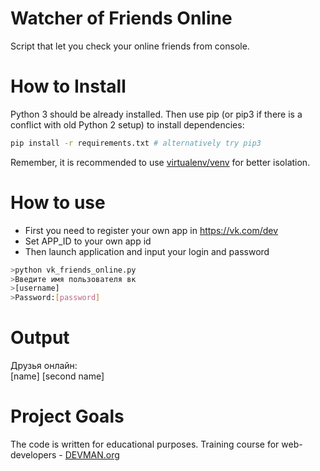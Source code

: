 # Watcher of Friends Online

Script that let you check your online friends from console.

# How to Install

Python 3 should be already installed. Then use pip (or pip3 if there is a conflict with old Python 2 setup) to install dependencies:

```bash
pip install -r requirements.txt # alternatively try pip3
```

Remember, it is recommended to use [virtualenv/venv](https://devman.org/encyclopedia/pip/pip_virtualenv/) for better isolation.
# How to use
* First you need to register your own app in https://vk.com/dev
* Set APP_ID to your own app id
* Then launch application and input your login and password
```bash
>python vk_friends_online.py
>Введите имя пользователя вк
>[username]
>Password:[password]
```
# Output
Друзья онлайн:  
[name] [second name]


# Project Goals

The code is written for educational purposes. Training course for web-developers - [DEVMAN.org](https://devman.org)

